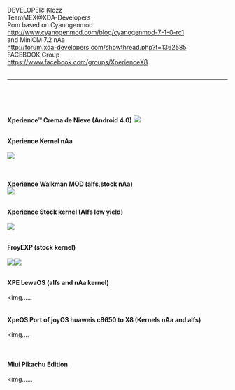DEVELOPER: Klozz  <br>TeamMEX@XDA-Developers<br>
Rom based on Cyanogenmod <br>
<a href='http://www.cyanogenmod.com/blog/cyanogenmod-7-1-0-rc1'>http://www.cyanogenmod.com/blog/cyanogenmod-7-1-0-rc1</a>
<br>and MiniCM 7.2 nAa <br>
<a href='http://forum.xda-developers.com/showthread.php?t=1362585'>http://forum.xda-developers.com/showthread.php?t=1362585</a>
<br> FACEBOOK Group <br>
<a href='https://www.facebook.com/groups/XperienceX8'>https://www.facebook.com/groups/XperienceX8</a>
<br>
<br>
<hr><br>
<br>
<br><br>
<b>Xperience™ Crema de Nieve (Android 4.0)</b>
<img src='http://i1094.photobucket.com/albums/i456/klozz_/1280.png' /><br><br>

<b>Xperience Kernel nAa</b><br><br>
<img src='http://i1094.photobucket.com/albums/i456/klozz_/xperience9.png' /><br><br>

<br><b>Xperience Walkman MOD (alfs,stock nAa)</b><br>
<img src='http://i1094.photobucket.com/albums/i456/klozz_/WAlkmanmodalfs.png' />

<br><b>Xperience Stock kernel (Alfs low yield)</b><br><br>
<img src='http://i1260.photobucket.com/albums/ii573/matyas2007/xperiencestock.jpg' />

<br><b>FroyEXP (stock kernel) </b><br><br>
<img src='http://i1094.photobucket.com/albums/i456/klozz_/CAP201204062235.png' /><img src='http://i1094.photobucket.com/albums/i456/klozz_/CAP201204062233.jpg' />



<br><b>XPE LewaOS (alfs and nAa kernel)</b><br><br>
<img.....<br>
<br>
<br><b> XpeOS Port of joyOS huaweis c8650 to X8 (Kernels nAa and alfs)</b>
<br><br><img....<br>
<br>
<br>
<br><b>Miui Pikachu Edition</b>
<br><br><img......